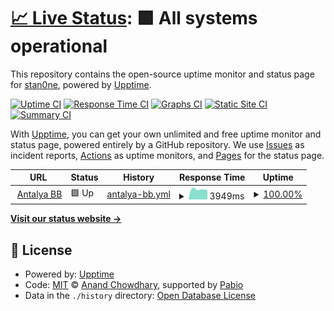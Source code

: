 # [📈 Live Status](https://stan0ne.github.io/abb-upptime): <!--live status--> **🟩 All systems operational**

This repository contains the open-source uptime monitor and status page for [stan0ne](https://stan0ne.github.io/abb-upptime), powered by [Upptime](https://github.com/upptime/upptime).

[![Uptime CI](https://github.com/stan0ne/abb-upptime/workflows/Uptime%20CI/badge.svg)](https://github.com/stan0ne/abb-upptime/actions?query=workflow%3A%22Uptime+CI%22)
[![Response Time CI](https://github.com/stan0ne/abb-upptime/workflows/Response%20Time%20CI/badge.svg)](https://github.com/stan0ne/abb-upptime/actions?query=workflow%3A%22Response+Time+CI%22)
[![Graphs CI](https://github.com/stan0ne/abb-upptime/workflows/Graphs%20CI/badge.svg)](https://github.com/stan0ne/abb-upptime/actions?query=workflow%3A%22Graphs+CI%22)
[![Static Site CI](https://github.com/stan0ne/abb-upptime/workflows/Static%20Site%20CI/badge.svg)](https://github.com/stan0ne/abb-upptime/actions?query=workflow%3A%22Static+Site+CI%22)
[![Summary CI](https://github.com/stan0ne/abb-upptime/workflows/Summary%20CI/badge.svg)](https://github.com/stan0ne/abb-upptime/actions?query=workflow%3A%22Summary+CI%22)

With [Upptime](https://upptime.js.org), you can get your own unlimited and free uptime monitor and status page, powered entirely by a GitHub repository. We use [Issues](https://github.com/stan0ne/abb-upptime/issues) as incident reports, [Actions](https://github.com/stan0ne/abb-upptime/actions) as uptime monitors, and [Pages](https://stan0ne.github.io/abb-upptime) for the status page.

<!--start: status pages-->
<!-- This summary is generated by Upptime (https://github.com/upptime/upptime) -->
<!-- Do not edit this manually, your changes will be overwritten -->
<!-- prettier-ignore -->
| URL | Status | History | Response Time | Uptime |
| --- | ------ | ------- | ------------- | ------ |
| <img alt="" src="https://icons.duckduckgo.com/ip3/antalya.bel.tr.ico" height="13"> [Antalya BB](https://antalya.bel.tr) | 🟩 Up | [antalya-bb.yml](https://github.com/stan0ne/abb-upptime/commits/HEAD/history/antalya-bb.yml) | <details><summary><img alt="Response time graph" src="./graphs/antalya-bb/response-time-week.png" height="20"> 3949ms</summary><br><a href="https://stan0ne.github.io/abb-upptime/history/antalya-bb"><img alt="Response time 4184" src="https://img.shields.io/endpoint?url=https%3A%2F%2Fraw.githubusercontent.com%2Fstan0ne%2Fabb-upptime%2FHEAD%2Fapi%2Fantalya-bb%2Fresponse-time.json"></a><br><a href="https://stan0ne.github.io/abb-upptime/history/antalya-bb"><img alt="24-hour response time 3654" src="https://img.shields.io/endpoint?url=https%3A%2F%2Fraw.githubusercontent.com%2Fstan0ne%2Fabb-upptime%2FHEAD%2Fapi%2Fantalya-bb%2Fresponse-time-day.json"></a><br><a href="https://stan0ne.github.io/abb-upptime/history/antalya-bb"><img alt="7-day response time 3949" src="https://img.shields.io/endpoint?url=https%3A%2F%2Fraw.githubusercontent.com%2Fstan0ne%2Fabb-upptime%2FHEAD%2Fapi%2Fantalya-bb%2Fresponse-time-week.json"></a><br><a href="https://stan0ne.github.io/abb-upptime/history/antalya-bb"><img alt="30-day response time 4057" src="https://img.shields.io/endpoint?url=https%3A%2F%2Fraw.githubusercontent.com%2Fstan0ne%2Fabb-upptime%2FHEAD%2Fapi%2Fantalya-bb%2Fresponse-time-month.json"></a><br><a href="https://stan0ne.github.io/abb-upptime/history/antalya-bb"><img alt="1-year response time 4184" src="https://img.shields.io/endpoint?url=https%3A%2F%2Fraw.githubusercontent.com%2Fstan0ne%2Fabb-upptime%2FHEAD%2Fapi%2Fantalya-bb%2Fresponse-time-year.json"></a></details> | <details><summary><a href="https://stan0ne.github.io/abb-upptime/history/antalya-bb">100.00%</a></summary><a href="https://stan0ne.github.io/abb-upptime/history/antalya-bb"><img alt="All-time uptime 98.97%" src="https://img.shields.io/endpoint?url=https%3A%2F%2Fraw.githubusercontent.com%2Fstan0ne%2Fabb-upptime%2FHEAD%2Fapi%2Fantalya-bb%2Fuptime.json"></a><br><a href="https://stan0ne.github.io/abb-upptime/history/antalya-bb"><img alt="24-hour uptime 100.00%" src="https://img.shields.io/endpoint?url=https%3A%2F%2Fraw.githubusercontent.com%2Fstan0ne%2Fabb-upptime%2FHEAD%2Fapi%2Fantalya-bb%2Fuptime-day.json"></a><br><a href="https://stan0ne.github.io/abb-upptime/history/antalya-bb"><img alt="7-day uptime 100.00%" src="https://img.shields.io/endpoint?url=https%3A%2F%2Fraw.githubusercontent.com%2Fstan0ne%2Fabb-upptime%2FHEAD%2Fapi%2Fantalya-bb%2Fuptime-week.json"></a><br><a href="https://stan0ne.github.io/abb-upptime/history/antalya-bb"><img alt="30-day uptime 96.67%" src="https://img.shields.io/endpoint?url=https%3A%2F%2Fraw.githubusercontent.com%2Fstan0ne%2Fabb-upptime%2FHEAD%2Fapi%2Fantalya-bb%2Fuptime-month.json"></a><br><a href="https://stan0ne.github.io/abb-upptime/history/antalya-bb"><img alt="1-year uptime 98.97%" src="https://img.shields.io/endpoint?url=https%3A%2F%2Fraw.githubusercontent.com%2Fstan0ne%2Fabb-upptime%2FHEAD%2Fapi%2Fantalya-bb%2Fuptime-year.json"></a></details>

<!--end: status pages-->

[**Visit our status website →**](https://stan0ne.github.io/abb-upptime)

## 📄 License

- Powered by: [Upptime](https://github.com/upptime/upptime)
- Code: [MIT](./LICENSE) © [Anand Chowdhary](https://anandchowdhary.com), supported by [Pabio](https://pabio.com)
- Data in the `./history` directory: [Open Database License](https://opendatacommons.org/licenses/odbl/1-0/)
